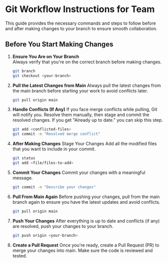 # Git Workflow Instructions for Team

This guide provides the necessary commands and steps to follow before and after making changes to your branch to ensure smooth collaboration.

## Before You Start Making Changes

1. **Ensure You Are on Your Branch**  
   Always verify that you're on the correct branch before making changes.
   ```bash
   git branch
   git checkout <your-branch>

2. **Pull the Latest Changes from Main**
    Always pull the latest changes from the main branch before starting your work to avoid conflicts later.
    ```bash
    git pull origin main

3. **Handle Conflicts (If Any)**
    If you face merge conflicts while pulling, Git will notify you. Resolve them manually, then stage and commit the resolved changes. If you get "Already up to date." you can skip this step.
    ```bash
    git add <conflicted-files>
    git commit -m "Resolved merge conflict"

4. **After Making Changes**
    Stage Your Changes
    Add all the modified files that you want to include in your commit.
    ```bash
    git status
    git add <file/files-to-add> 

5. **Commit Your Changes**
    Commit your changes with a meaningful message.
    ```bash
    git commit -m "Describe your changes"

6. **Pull From Main Again**
    Before pushing your changes, pull from the main branch again to ensure you have the latest updates and avoid conflicts.
    ```bash
    git pull origin main

7. **Push Your Changes**
    After everything is up to date and conflicts (if any) are resolved, push your changes to your branch.
    ```bash
    git push origin <your-branch>

8. **Create a Pull Request**
    Once you're ready, create a Pull Request (PR) to merge your changes into main. Make sure the code is reviewed and tested.
